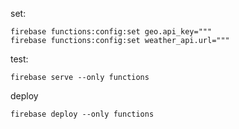set:

```
firebase functions:config:set geo.api_key="""
firebase functions:config:set weather_api.url="""
```

test:

`firebase serve --only functions`

deploy

`firebase deploy --only functions    `